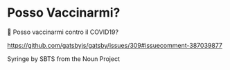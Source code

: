 # Posso Vaccinarmi?

💉 Posso vaccinarmi contro il COVID19?

https://github.com/gatsbyjs/gatsby/issues/309#issuecomment-387039877

Syringe by SBTS from the Noun Project
